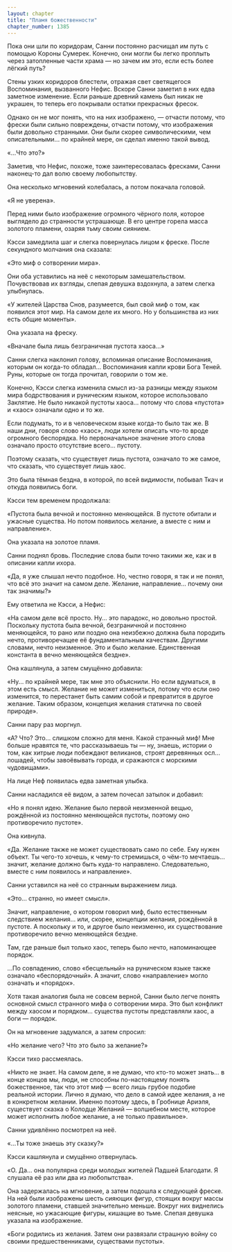 ```yaml
---
layout: chapter
title: "Пламя божественности"
chapter_number: 1385
---
```




Пока они шли по коридорам, Санни постоянно расчищал им путь с помощью Короны Сумерек. Конечно, они могли бы легко проплыть через затопленные части храма — но зачем им это, если есть более лёгкий путь?

Стены узких коридоров блестели, отражая свет светящегося Воспоминания, вызванного Нефис. Вскоре Санни заметил в них едва заметное изменение. Если раньше древний камень был никак не украшен, то теперь его покрывали остатки прекрасных фресок.

Однако он не мог понять, что на них изображено, — отчасти потому, что фрески были сильно повреждены, отчасти потому, что изображения были довольно странными. Они были скорее символическими, чем описательными... по крайней мере, он сделал именно такой вывод.

«...Что это?»

Заметив, что Нефис, похоже, тоже заинтересовалась фресками, Санни наконец-то дал волю своему любопытству.

Она несколько мгновений колебалась, а потом покачала головой.

«Я не уверена».

Перед ними было изображение огромного чёрного поля, которое выглядело до странности устрашающе. В его центре горела масса золотого пламени, озаряя тьму своим сиянием.

Кэсси замедлила шаг и слегка повернулась лицом к фреске. После секундного молчания она сказала:

«Это миф о сотворении мира».

Они оба уставились на неё с некоторым замешательством. Почувствовав их взгляды, слепая девушка вздохнула, а затем слегка улыбнулась.

«У жителей Царства Снов, разумеется, был свой миф о том, как появился этот мир. На самом деле их много. Но у большинства из них есть общие моменты».

Она указала на фреску.

«Вначале была лишь безграничная пустота хаоса...»

Санни слегка наклонил голову, вспоминая описание Воспоминания, которым он когда-то обладал... Воспоминания капли крови Бога Теней. Руны, которые он тогда прочитал, говорили о том же.

Конечно, Кэсси слегка изменила смысл из-за разницы между языком мира бодрствования и руническим языком, которое использовало Заклятие. Не было никакой пустоты хаоса... потому что слова «пустота» и «хаос» означали одно и то же.

Если подумать, то и в человеческом языке когда-то было так же. В наши дни, говоря слово «хаос», люди хотели описать что-то вроде огромного беспорядка. Но первоначальное значение этого слова означало просто отсутствие всего... пустоту.

Поэтому сказать, что существует лишь пустота, означало то же самое, что сказать, что существует лишь хаос.

Это была тёмная бездна, в которой, по всей видимости, побывал Ткач и откуда появились боги.

Кэсси тем временем продолжала:

«Пустота была вечной и постоянно меняющейся. В пустоте обитали и ужасные существа. Но потом появилось желание, а вместе с ним и направление».

Она указала на золотое пламя.

Санни поднял бровь. Последние слова были точно такими же, как и в описании капли ихора.

«Да, я уже слышал нечто подобное. Но, честно говоря, я так и не понял, что всё это значит на самом деле. Желание, направление... почему они так значимы?»

Ему ответила не Кэсси, а Нефис:

«На самом деле всё просто. Ну... это парадокс, но довольно простой. Поскольку пустота была вечной, безграничной и постоянно меняющейся, то рано или поздно она неизбежно должна была породить нечто, противоречащее её фундаментальным качествам. Другими словами, нечто неизменное. Это и было желание. Единственная константа в вечно меняющейся бездне».

Она кашлянула, а затем смущённо добавила:

«Ну... по крайней мере, так мне это объяснили. Но если вдуматься, в этом есть смысл. Желание не может измениться, потому что если оно изменится, то перестанет быть самим собой и превратится в другое желание. Таким образом, концепция желания статична по своей природе».

Санни пару раз моргнул.

«А? Что? Это... слишком сложно для меня. Какой странный миф! Мне больше нравятся те, что рассказываешь ты — ну, знаешь, истории о том, как хитрые люди побеждают великанов, строят деревянных осл... лошадей, чтобы завоёвывать города, и сражаются с морскими чудовищами».

На лице Неф появилась едва заметная улыбка.

Санни насладился её видом, а затем почесал затылок и добавил:

«Но я понял идею. Желание было первой неизменной вещью, рождённой из постоянно меняющейся пустоты, поэтому оно противоречило пустоте».

Она кивнула.

«Да. Желание также не может существовать само по себе. Ему нужен объект. Ты чего-то хочешь, к чему-то стремишься, о чём-то мечтаешь... значит, желание должно быть куда-то направлено. Следовательно, вместе с ним появилось и направление».

Санни уставился на неё со странным выражением лица.

«Это... странно, но имеет смысл».

Значит, направление, о котором говорил миф, было естественным следствием желания... или, скорее, концепции желания, рождённой в пустоте. А поскольку и то, и другое было неизменно, их существование противоречило вечно меняющейся бездне.

Там, где раньше был только хаос, теперь было нечто, напоминающее порядок.

...По совпадению, слово «бесцельный» на руническом языке также означало «беспорядочный». А значит, слово «направление» могло означать и «порядок».

Хотя такая аналогия была не совсем верной, Санни было легче понять основной смысл странного мифа о сотворении мира. Это был конфликт между хаосом и порядком... существа пустоты представляли хаос, а боги — порядок.

Он на мгновение задумался, а затем спросил:

«Но желание чего? Что это было за желание?»

Кэсси тихо рассмеялась.

«Никто не знает. На самом деле, я не думаю, что кто-то может знать... в конце концов мы, люди, не способны по-настоящему понять божественное, так что этот миф — всего лишь грубое подобие реальной истории. Лично я думаю, что дело в самой идее желания, а не в конкретном желании. Именно поэтому здесь, в Гробнице Ариэля, существует сказка о Колодце Желаний — волшебном месте, которое может исполнить любое желание, а не только правильное».

Санни удивлённо посмотрел на неё.

«...Ты тоже знаешь эту сказку?»

Кэсси кашлянула и смущённо отвернулась.

«О. Да... она популярна среди молодых жителей Падшей Благодати. Я слушала её раз или два из любопытства».

Она задержалась на мгновение, а затем подошла к следующей фреске. На ней были изображены шесть сияющих фигур, стоящих вокруг массы золотого пламени, ставшей значительно меньше. Вокруг них виднелись неясные, но ужасающие фигуры, кишащие во тьме. Слепая девушка указала на изображение.

«Боги родились из желания. Затем они развязали страшную войну со своими предшественниками, существами пустоты».

